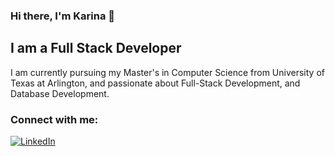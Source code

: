 ### **Hi there, I'm Karina** 👋

## I am a Full Stack Developer

I am currently pursuing my Master's in Computer Science from University of Texas at Arlington, and passionate about Full-Stack Development, and Database Development.

### Connect with me:

[![LinkedIn](https://img.shields.io/badge/LinkedIn-%2312100E.svg?&style=for-the-badge&logo=LinkedIn&logoColor=blue)][linkedin]

[linkedin]: https://www.linkedin.com/in/karina-patel-79b9081a0/

<!--
**karinapatel02/karinapatel02** is a ✨ _special_ ✨ repository because its `README.md` (this file) appears on your GitHub profile.

Here are some ideas to get you started:

- 🔭 I’m currently working on ...
- 🌱 I’m currently learning ...
- 👯 I’m looking to collaborate on ...
- 🤔 I’m looking for help with ...
- 💬 Ask me about ...
- 📫 How to reach me: ...
- 😄 Pronouns: ...
- ⚡ Fun fact: ...
-->
